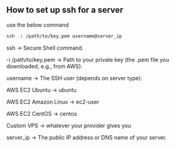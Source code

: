 ## How to set up ssh for a server

use the below command
```bash
ssh -i /path/to/key.pem username@server_ip
```

ssh → Secure Shell command.

-i /path/to/key.pem → Path to your private key (the .pem file you downloaded, e.g., from AWS).

username → The SSH user (depends on server type):

AWS EC2 Ubuntu → ubuntu

AWS EC2 Amazon Linux → ec2-user

AWS EC2 CentOS → centos

Custom VPS → whatever your provider gives you

server_ip → The public IP address or DNS name of your server.